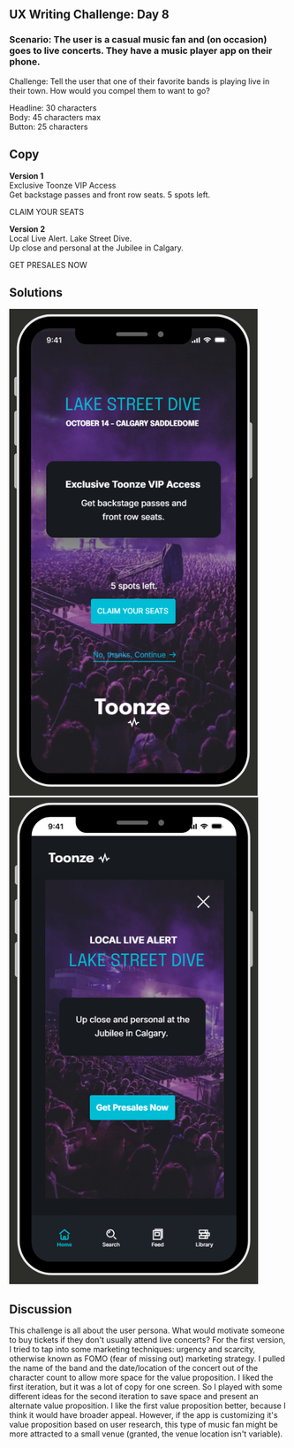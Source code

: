 ## UX Writing Challenge: Day 8
### Scenario: The user is a casual music fan and (on occasion) goes to live concerts. They have a music player app on their phone.  

Challenge: Tell the user that one of their favorite bands is playing live in their town. How would you compel them to want to go? 

Headline: 30 characters  
Body: 45 characters max   
Button: 25 characters

## Copy

**Version 1**  
Exclusive Toonze VIP Access  
Get backstage passes and front row seats. 5 spots left.  

CLAIM YOUR SEATS  

**Version 2**  
Local Live Alert. Lake Street Dive.  
Up close and personal at the Jubilee in Calgary. 

GET PRESALES NOW  

## Solutions  
![mobile wireframe mockup of music app notification](day-8-solution.png) ![mobile wireframe mockup of music app notification](day-8-solution-v2.png)  

## Discussion
This challenge is all about the user persona. What would motivate someone to buy tickets if they don't usually attend live concerts? For the first version, I tried to tap into some marketing techniques: urgency and scarcity, otherwise known as FOMO (fear of missing out) marketing strategy. I pulled the name of the band and the date/location of the concert out of the character count to allow more space for the value proposition. I liked the first iteration, but it was a lot of copy for one screen. So I played with some different ideas for the second iteration to save space and present an alternate value proposition. I like the first value proposition better, because I think it would have broader appeal. However, if the app is customizing it's value proposition based on user research, this type of music fan might be more attracted to a small venue (granted, the venue location isn't variable). 
